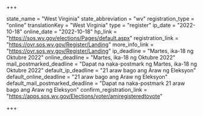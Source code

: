 +++

state_name = "West Virginia"
state_abbreviation = "wv"
registration_type = "online"
translationKey = "West Virginia"
type = "register"
ip_date = "2022-10-18"
online_date = "2022-10-18"
hp_link = "https://sos.wv.gov/elections/Pages/default.aspx"
registration_link = "https://ovr.sos.wv.gov/Register/Landing"
more_info_link = "https://ovr.sos.wv.gov/Register/Landing"
ip_deadline = "Martes, ika-18 ng Oktubre 2022"
online_deadline = "Martes, ika-18 ng Oktubre 2022"
mail_postmarked_deadline = "Dapat na naka-postmark ng Martes, ika-18 ng Oktubre 2022"
default_ip_deadline = "21 araw bago ang Araw ng Eleksyon"
default_online_deadline = "21 araw bago ang Araw ng Eleksyon"
default_mail_postmarked_deadline = "Dapat na naka-postmark  21 araw bago ang Araw ng Eleksyon"
confirm_registration_link = "https://apps.sos.wv.gov/Elections/voter/amiregisteredtovote"

+++